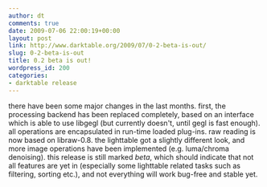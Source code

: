 ```yaml
---
author: dt
comments: true
date: 2009-07-06 22:00:19+00:00
layout: post
link: http://www.darktable.org/2009/07/0-2-beta-is-out/
slug: 0-2-beta-is-out
title: 0.2 beta is out!
wordpress_id: 200
categories:
- darktable release
---
```


there have been some major changes in the last months. first, the processing backend has been replaced completely, based on an interface which is able to use libgegl (but currently doesn't, until gegl is fast enough). all operations are encapsulated in run-time loaded plug-ins. raw reading is now based on libraw-0.8. the lighttable got a slightly different look, and more image operations have been implemented (e.g. luma/chroma denoising).
this release is still marked _beta_, which should indicate that not all features are yet in (especially some lighttable related tasks such as filtering, sorting etc.), and not everything will work bug-free and stable yet.
